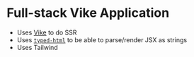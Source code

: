 # Full-stack Vike Application

- Uses [Vike](https://vike.dev) to do SSR
- Uses [`typed-html`](https://github.com/nicojs/typed-html) to be able to parse/render JSX as strings
- Uses Tailwind
